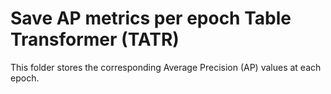 # Save AP metrics per epoch Table Transformer (TATR)
This folder stores the corresponding Average Precision (AP) values at each epoch.